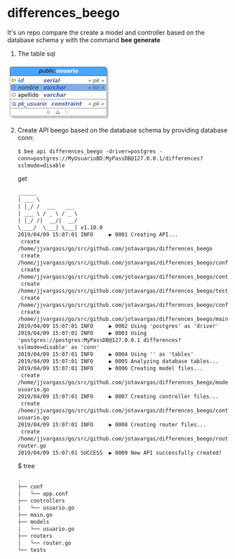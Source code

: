 # differences_beego
It's un repo compare the create a model and controller based on the database schema y with the command **bee generate**

1. The table sql

  ![Table user bd](/img/001.png)

2. Create API beego  based on the database schema by providing database conn:

       $ bee api differences_beego -driver=postgres -conn=postgres://MyUsuarioBD:MyPassDB@127.0.0.1/differences?sslmode=disable

      get

       ______
       | ___ \
       | |_/ /  ___   ___
       | ___ \ / _ \ / _ \
       | |_/ /|  __/|  __/
       \____/  \___| \___| v1.10.0
       2019/04/09 15:07:01 INFO     ▶ 0001 Creating API...
       	create	 /home/jjvargass/go/src/github.com/jotavargas/differences_beego
       	create	 /home/jjvargass/go/src/github.com/jotavargas/differences_beego/conf
       	create	 /home/jjvargass/go/src/github.com/jotavargas/differences_beego/controllers
       	create	 /home/jjvargass/go/src/github.com/jotavargas/differences_beego/tests
       	create	 /home/jjvargass/go/src/github.com/jotavargas/differences_beego/conf/app.conf
       	create	 /home/jjvargass/go/src/github.com/jotavargas/differences_beego/main.go
       2019/04/09 15:07:01 INFO     ▶ 0002 Using 'postgres' as 'driver'
       2019/04/09 15:07:01 INFO     ▶ 0003 Using 'postgres://postgres:MyPassDB@127.0.0.1 differences?sslmode=disable' as 'conn'
       2019/04/09 15:07:01 INFO     ▶ 0004 Using '' as 'tables'
       2019/04/09 15:07:01 INFO     ▶ 0005 Analyzing database tables...
       2019/04/09 15:07:01 INFO     ▶ 0006 Creating model files...
       	create	 /home/jjvargass/go/src/github.com/jotavargas/differences_beego/models usuario.go
       2019/04/09 15:07:01 INFO     ▶ 0007 Creating controller files...
       	create	 /home/jjvargass/go/src/github.com/jotavargas/differences_beego/controllers usuario.go
       2019/04/09 15:07:01 INFO     ▶ 0008 Creating router files...
       	create	 /home/jjvargass/go/src/github.com/jotavargas/differences_beego/routers router.go
       2019/04/09 15:07:01 SUCCESS  ▶ 0009 New API successfully created!

      $ tree

       .
       ├── conf
       │   └── app.conf
       ├── controllers
       │   └── usuario.go
       ├── main.go
       ├── models
       │   └── usuario.go
       ├── routers
       │   └── router.go
       └── tests
